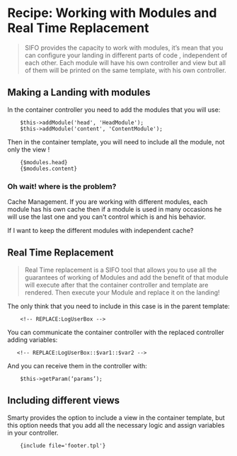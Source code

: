 ﻿Recipe: Working with Modules and Real Time Replacement
=========================

> SIFO provides the capacity to work with modules, it’s mean that you can configure your landing in different parts of code , independent of each other. Each module will have his own controller and view but all of them will be printed on the same template, with his own controller.

Making a Landing with modules
-----------------------------------------

In the container controller you need to add the modules that you will use:

        $this->addModule('head', 'HeadModule');
        $this->addModule('content', 'ContentModule');

Then in the container template, you will need to include all the module, not only the view !

        {$modules.head}
        {$modules.content}


### Oh wait! where is the problem? ###

Cache Management. If you are working with different modules, each module has his own cache then if a module is used in many occasions he will use the last one and you can't control which is and his behavior.

If I want to keep the different modules with independent cache?

Real Time Replacement
-----------------------------------------

> Real Time replacement is a SIFO tool that allows you to use all the guarantees of working of Modules and add the benefit of that module will execute after that the container controller and template are rendered. Then execute your Module and replace it on the landing!

The only think that you need to include in this case is in the parent template:

        <!-- REPLACE:LogUserBox -->

You can communicate the container controller with the replaced controller adding variables: 

       <!-- REPLACE:LogUserBox::$var1::$var2 -->
   
And you can receive them in the controller with:

        $this->getParam(‘params’);


Including different views
-----------------------------------------
Smarty provides the option to include a view in the container template, but this option needs that you add all the necessary logic and assign variables in your controller. 
 
        {include file='footer.tpl'}
